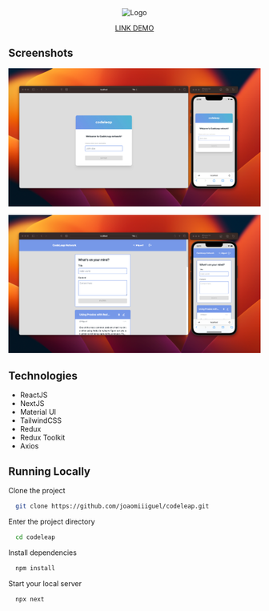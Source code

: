 <div align="center">
  <div>
    <img src="https://codeleap.notion.site/image/https%3A%2F%2Fs3-us-west-2.amazonaws.com%2Fsecure.notion-static.com%2F42e9230a-a959-4654-82e7-f4228deceebe%2Fnotion_bg.png?table=block&id=3c1f41f0-6f93-437a-889b-2a4b18ca34e0&spaceId=93e5aa2c-4ad5-4281-9019-e2fc972f4948&width=2000&userId=&cache=v2" alt="Logo">
  </div>

  <p align="center">
    <a href="codeleap-miguel.vercel.app" target="_blank">LINK DEMO</a>
  </p>
</div>

## Screenshots

![image](https://github.com/joaomiiiguel/codeleap/blob/main/public/screen1.png)

![image](https://github.com/joaomiiiguel/codeleap/blob/main/public/screen2.png)

## Technologies

- ReactJS
- NextJS
- Material UI
- TailwindCSS
- Redux
- Redux Toolkit
- Axios

## Running Locally

Clone the project

```bash
  git clone https://github.com/joaomiiiguel/codeleap.git
```

Enter the project directory

```bash
  cd codeleap
```

Install dependencies

```bash
  npm install
```

Start your local server

```bash
  npx next
```
